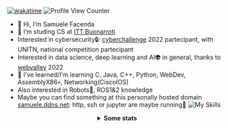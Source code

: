 [![wakatime](https://wakatime.com/badge/user/8337ddb1-ba24-4531-9919-acb5181cfe52.svg)](https://wakatime.com/@8337ddb1-ba24-4531-9919-acb5181cfe52)
![Profile View Counter](https://komarev.com/ghpvc/?username=SamueleFacenda)

- 👋 Hi, I’m Samuele Facenda
- 👀 I’m studing CS at [ITT Buonarroti](https://www.buonarroti.tn.it/)
- Interested in cybersecurity:lock:: [cyberchallenge](https://cyberchallenge.it/) 2022 partecipant, with UNITN, national competition partecipant
- Interested in data science, deep learning and AI:alien: in general, thanks to [webvalley](https://webvalley.fbk.eu/) 2022
- 🌱 I've learned/I'm learning C, Java, C++, Python, WebDev, AssemblyX86:skull:, Networking(CiscoIOS)
- Also interested in Robots:robot:, ROS1&2 knowledge
- Maybe you can find something at this personally hosted domain [samuele.ddns.net](http://samuele.ddns.net): http, ssh or jupyter are maybe running:frog:
![My Skills](https://skillicons.dev/icons?i=java,py,linux,git,github,c,cpp,discord,react,idea,pytorch,arduino)
<!---
SamueleFacenda/SamueleFacenda is a ✨ special ✨ repository because its `README.md` (this file) appears on your GitHub profile.
You can click the Preview link to take a look at your changes.
--->



<div align="center">
<!---
Grazie santeenee
--->
  
  <details>    
    <summary><b>Some stats</b></summary>
  <br>


  ![my github stats](https://github-readme-stats.vercel.app/api?username=SamueleFacenda&custom_title=Stats&show_icons=true&include_all_commits=true&count_private=true&hide_border=true)


  ![Top languages](https://github-readme-stats.vercel.app/api/top-langs/?username=SamueleFacenda&hide_border=true&langs_count=10)

  [![willianrod's wakatime stats](https://github-readme-stats.vercel.app/api/wakatime?username=nene127)](https://github.com/anuraghazra/github-readme-stats)

</details>
